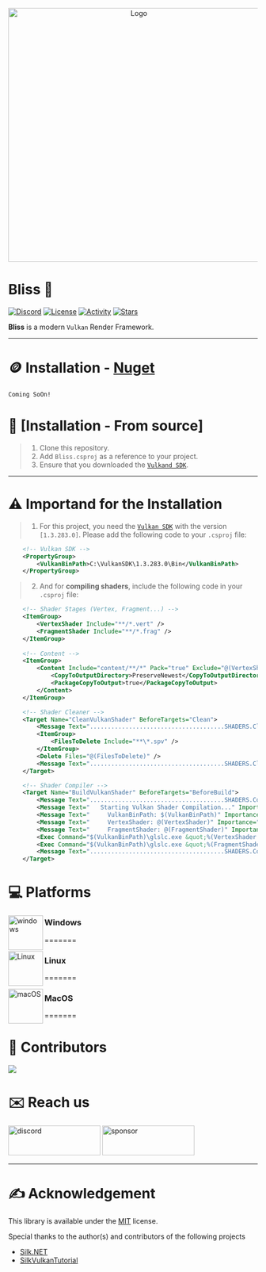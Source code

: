 <p align="center" style="margin-bottom: 0px !important;">
  <img width="512" src="https://github.com/user-attachments/assets/cb8a5929-3f79-4a68-ab2c-36b395148c06" alt="Logo" align="center">
</p>

# Bliss 🚀
[![Discord](https://img.shields.io/discord/1199798541980283051?style=flat-square&logo=discord&label=Discord)](https://discord.gg/7XKw6YQa76)
[![License](https://img.shields.io/github/license/MrScautHD/Bliss?style=flat-square&logo=libreofficewriter&label=License)](LICENSE)
[![Activity](https://img.shields.io/github/commit-activity/w/MrScautHD/Bliss?style=flat-square&logo=Github&label=Activity)](https://github.com/MrScautHD/Bliss/activity)
[![Stars](https://img.shields.io/github/stars/MrScautHD/Bliss?style=flat-square&logo=Github&label=Stars)](https://github.com/MrScautHD/Bliss/stargazers)

__Bliss__ is a modern `Vulkan` Render Framework.

---

# 🪙 Installation - [Nuget](https://www.nuget.org/packages/Bliss)
```
Coming SoOn!
```

# 📖 [Installation - From source]
> 1. Clone this repository.
> 2. Add `Bliss.csproj` as a reference to your project.
> 3. Ensure that you downloaded the [`Vulkand SDK`](https://vulkan.lunarg.com/).
---

# ⚠️ Importand for the Installation
> 1. For this project, you need the [`Vulkan SDK`](https://vulkan.lunarg.com/sdk/home#windows) with the version `[1.3.283.0]`. Please add the following code to your `.csproj` file:
```xml
    <!-- Vulkan SDK -->
    <PropertyGroup>
        <VulkanBinPath>C:\VulkanSDK\1.3.283.0\Bin</VulkanBinPath>
    </PropertyGroup>
```

> 2. And for **compiling shaders**, include the following code in your `.csproj` file:
```xml
    <!-- Shader Stages (Vertex, Fragment...) -->
    <ItemGroup>
        <VertexShader Include="**/*.vert" />
        <FragmentShader Include="**/*.frag" />
    </ItemGroup>
    
    <!-- Content -->
    <ItemGroup>
        <Content Include="content/**/*" Pack="true" Exclude="@(VertexShader);@(FragmentShader);">
            <CopyToOutputDirectory>PreserveNewest</CopyToOutputDirectory>
            <PackageCopyToOutput>true</PackageCopyToOutput>
        </Content>
    </ItemGroup>

    <!-- Shader Cleaner -->
    <Target Name="CleanVulkanShader" BeforeTargets="Clean">
        <Message Text="......................................SHADERS.Clean..........................................................." Importance="high" />
        <ItemGroup>
            <FilesToDelete Include="**\*.spv" />
        </ItemGroup>
        <Delete Files="@(FilesToDelete)" />
        <Message Text="......................................SHADERS.Cleaned........................................................." Importance="high" />
    </Target>

    <!-- Shader Compiler -->
    <Target Name="BuildVulkanShader" BeforeTargets="BeforeBuild">
        <Message Text="......................................SHADERS.Compile........................................................." Importance="high" />
        <Message Text="   Starting Vulkan Shader Compilation..." Importance="high" />
        <Message Text="     VulkanBinPath: $(VulkanBinPath)" Importance="high" />
        <Message Text="     VertexShader: @(VertexShader)" Importance="high" />
        <Message Text="     FragmentShader: @(FragmentShader)" Importance="high" />
        <Exec Command="$(VulkanBinPath)\glslc.exe &quot;%(VertexShader.FullPath)&quot; -o &quot;%(VertexShader.FullPath).spv&quot;" Condition="'@(VertexShader)'!=''" />
        <Exec Command="$(VulkanBinPath)\glslc.exe &quot;%(FragmentShader.FullPath)&quot; -o &quot;%(FragmentShader.FullPath).spv&quot;" Condition="'@(FragmentShader)'!=''" />
        <Message Text="......................................SHADERS.Compiled........................................................" Importance="high" />
    </Target>
```

# 💻 Platforms
[<img src="https://github.com/MrScautHD/Sparkle/assets/65916181/a92bd5fa-517b-44c2-ab58-cc01b5ae5751" alt="windows" width="70" height="70" align="left">](https://www.microsoft.com/de-at/windows)
### Windows
=======

[<img src="https://github.com/MrScautHD/Sparkle/assets/65916181/f9e643a8-4d46-450c-91ac-d220394ecd42" alt="Linux" width="70" height="70" align="left">](https://www.ubuntu.com/)
### Linux
=======

[<img src="https://github.com/MrScautHD/Sparkle/assets/65916181/e37eb15f-4237-47ae-9ae7-e4455f7c3d92" alt="macOS" width="70" height="70" align="left">](https://www.apple.com/at/macos/sonoma/)
### MacOS
=======

# 🧑 Contributors
<a href="https://github.com/mrscauthd/Bliss/graphs/contributors">
  <img src="https://contrib.rocks/image?repo=mrscauthd/Bliss&max=500&columns=20&anon=1" />
</a>

# ✉️ Reach us
[<img src="https://github.com/MrScautHD/Sparkle/assets/65916181/87b291cd-6506-4fb5-b032-abf3170a28c4" alt="discord" width="186" height="60">](https://discord.gg/7XKw6YQa76)
[<img src="https://github.com/MrScautHD/Sparkle/assets/65916181/de09f016-db11-4554-aa56-4d1bd6c2464f" alt="sponsor" width="186" height="60">](https://github.com/sponsors/MrScautHD)

---

# ✍️ Acknowledgement
This library is available under the [MIT](https://choosealicense.com/licenses/mit) license.

Special thanks to the author(s) and contributors of the following projects
* [Silk.NET](https://github.com/dotnet/Silk.NET)
* [SilkVulkanTutorial](https://github.com/stymee/SilkVulkanTutorial)
